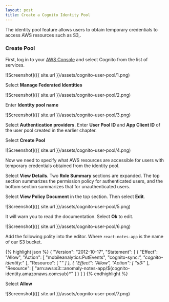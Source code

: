 ```yaml
---
layout: post
title: Create a Cognito Identity Pool
---
```


The identity pool feature allows users to obtain temporary credentials to access AWS resources such as S3,.


### Create Pool

First, log in to your [AWS Console](https://console.aws.amazon.com) and select Cognito from the list of services.

![Screenshot]({{ site.url }}/assets/cognito-user-pool/1.png)

Select **Manage Federated Identities**

![Screenshot]({{ site.url }}/assets/cognito-user-pool/2.png)

Enter **Identity pool name**

![Screenshot]({{ site.url }}/assets/cognito-user-pool/3.png)

Select **Authentication providers**. Enter **User Pool ID** and **App Client ID** of the user pool created in the earlier chapter.

Select **Create Pool**

![Screenshot]({{ site.url }}/assets/cognito-user-pool/4.png)

Now we need to specify what AWS resources are accessible for users with temporary credentials obtained from the identity pool.

Select **View Details**. Two **Role Summary** sections are expanded. The top section summarizes the permission policy for authenticated users, and the bottom section summarizes that for unauthenticated users.

Select **View Policy Document** in the top section. Then select **Edit**.

![Screenshot]({{ site.url }}/assets/cognito-user-pool/5.png)

It will warn you to read the documentation. Select **Ok** to edit.

![Screenshot]({{ site.url }}/assets/cognito-user-pool/6.png)

Add the following polity into the editor. Where `react-notes-app` is the name of our S3 bucket.

{% highlight json %}
{
  "Version": "2012-10-17",
  "Statement": [
    {
      "Effect": "Allow",
      "Action": [
        "mobileanalytics:PutEvents",
        "cognito-sync:*",
        "cognito-identity:*"
      ],
      "Resource": [
        "*"
      ]
    },
    {
      "Effect": "Allow",
      "Action": [
        "s3:*"
      ],
      "Resource": [
        "arn:aws:s3:::anomaly-notes-app/${cognito-identity.amazonaws.com:sub}*"
      ]
    }
  ]
}
{% endhighlight %}

Select **Allow**

![Screenshot]({{ site.url }}/assets/cognito-user-pool/7.png)
